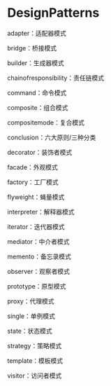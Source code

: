 # DesignPatterns
adapter：适配器模式

bridge：桥接模式

builder：生成器模式

chainofresponsibility：责任链模式

command：命令模式

composite：组合模式

compositemode：复合模式

conclusion：六大原则/三种分类

decorator：装饰者模式

facade：外观模式

factory：工厂模式

flyweight：蝇量模式

interpreter：解释器模式

iterator：迭代器模式

mediator：中介者模式

memento：备忘录模式

observer：观察者模式

prototype：原型模式

proxy：代理模式

single：单例模式

state：状态模式

strategy：策略模式

template：模板模式

visitor：访问者模式